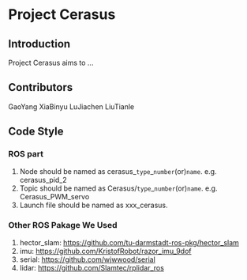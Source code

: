 # Project Cerasus
## Introduction
Project Cerasus aims to ...
## Contributors
GaoYang XiaBinyu LuJiachen LiuTianle
## Code Style
### ROS part
1. Node should be named as cerasus_`type`_`number`(or)`name`. e.g. cerasus_pid_2
2. Topic should be named as Cerasus/`type`_`number`(or)`name`. e.g. Cerasus_PWM_servo
3. Launch file should be named as xxx_cerasus.
### Other ROS Pakage We Used
1. hector_slam: https://github.com/tu-darmstadt-ros-pkg/hector_slam
2. imu: https://github.com/KristofRobot/razor_imu_9dof
3. serial: https://github.com/wjwwood/serial
4. lidar: https://github.com/Slamtec/rplidar_ros

